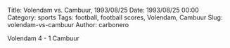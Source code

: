 Title: Volendam vs. Cambuur, 1993/08/25
Date: 1993/08/25 00:00
Category: sports
Tags: football, football scores, Volendam, Cambuur
Slug: volendam-vs-cambuur
Author: carbonero


Volendam 4 - 1 Cambuur
